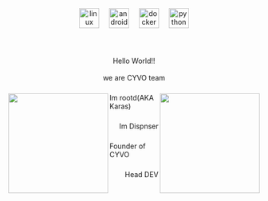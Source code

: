 <div align="center">
  <img src="https://img.shields.io/badge/Linux-FCC624?logo=linux&logoColor=black&style=for-the-badge" height="40" alt="linux logo"  />
  <img width="12" />
  <img src="https://img.shields.io/badge/Android-3DDC84?logo=android&logoColor=black&style=for-the-badge" height="40" alt="android logo"  />
  <img width="12" />
  <img src="https://img.shields.io/badge/Docker-2496ED?logo=docker&logoColor=white&style=for-the-badge" height="40" alt="docker logo"  />
  <img width="12" />
  <img src="https://img.shields.io/badge/Python-3776AB?logo=python&logoColor=white&style=for-the-badge" height="40" alt="python logo"  />
</div>

###

<br clear="both">

<p align="center">Hello World!!<br><br>we are CYVO team</p>

###

<img align="left" height="200" src="https://cdn.discordapp.com/avatars/524248679306100736/8001b5737b07bd08d3349eea8414f928.webp?size=1024&width=0&height=281"  />

###

<img align="right" height="200" src="https://cdn.discordapp.com/attachments/850372755068944414/1091735909260599376/914c949133dcb3205890c741663538f8.png?ex=6562094c&is=654f944c&hm=9043cffc7cb318196c0eea32994efe29042420878519f3903e53b2e79c12290a&"  />

###

<p align="left">Im rootd(AKA Karas)</p>

###

<p align="right">Im Dispnser</p>

###

<p align="left">Founder of CYVO</p>

###

<p align="right">Head DEV</p>

###
